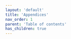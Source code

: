 ```yaml
---
layout: 'default'
title: 'Appendices'
nav_order: 1
parent: 'Table of contents'
has_children: true
---
```



